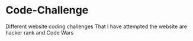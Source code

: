 # Code-Challenge
Different website coding challenges That I have attempted the website are hacker rank and Code Wars

